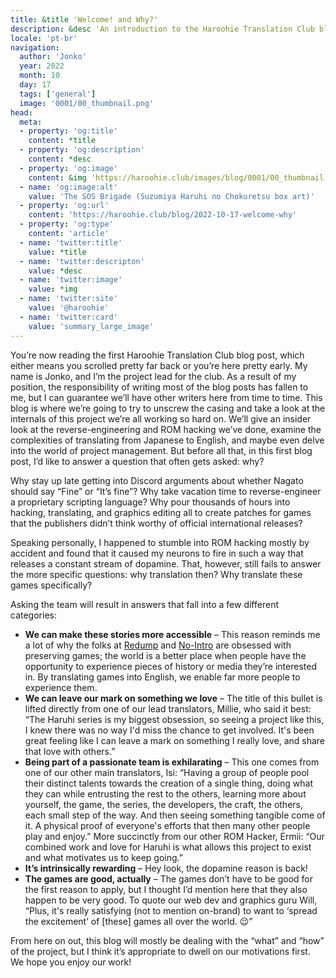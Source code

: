 ```yaml
---
title: &title 'Welcome! and Why?'
description: &desc 'An introduction to the Haroohie Translation Club blog and an explanation of our motivations for translating Haruhi games.'
locale: 'pt-br'
navigation:
  author: 'Jonko'
  year: 2022
  month: 10
  day: 17
  tags: ['general']
  image: '0001/00_thumbnail.png'
head:
  meta:
  - property: 'og:title'
    content: *title
  - property: 'og:description'
    content: *desc
  - property: 'og:image'
    content: &img 'https://haroohie.club/images/blog/0001/00_thumbnail.png'
  - name: 'og:image:alt'
    value: 'The SOS Brigade (Suzumiya Haruhi no Chokuretsu box art)'
  - property: 'og:url'
    content: 'https://haroohie.club/blog/2022-10-17-welcome-why'
  - property: 'og:type'
    content: 'article'
  - name: 'twitter:title'
    value: *title
  - name: 'twitter:descripton'
    value: *desc
  - name: 'twitter:image'
    value: *img
  - name: 'twitter:site'
    value: '@haroohie'
  - name: 'twitter:card'
    value: 'summary_large_image'
---
```


You’re now reading the first Haroohie Translation Club blog post, which either means you scrolled pretty far back or you’re here pretty early. My name is Jonko, and I’m the project lead for the club. As a result of my position, the responsibility of writing most of the blog posts has fallen to me, but I can guarantee we’ll have other writers here from time to time. This blog is where we’re going to try to unscrew the casing and take a look at the internals of this project we’re all working so hard on. We’ll give an insider look at the reverse-engineering and ROM hacking we’ve done, examine the complexities of translating from Japanese to English, and maybe even delve into the world of project management. But before all that, in this first blog post, I’d like to answer a question that often gets asked: why?

Why stay up late getting into Discord arguments about whether Nagato should say “Fine” or “It’s fine”? Why take vacation time to reverse-engineer a proprietary scripting language? Why pour thousands of hours into hacking, translating, and graphics editing all to create patches for games that the publishers didn’t think worthy of official international releases?

Speaking personally, I happened to stumble into ROM hacking mostly by accident and found that it caused my neurons to fire in such a way that releases a constant stream of dopamine. That, however, still fails to answer the more specific questions: why translation then? Why translate these games specifically?

Asking the team will result in answers that fall into a few different categories:

* **We can make these stories more accessible** – This reason reminds me a lot of why the folks at [Redump](http://redump.org/) and [No-Intro](https://no-intro.org/) are obsessed with preserving games; the world is a better place when people have the opportunity to experience pieces of history or media they’re interested in. By translating games into English, we enable far more people to experience them.
* **We can leave our mark on something we love** –  The title of this bullet is lifted directly from one of our lead translators, Millie, who said it best: “The Haruhi series is my biggest obsession, so seeing a project like this, I knew there was no way I'd miss the chance to get involved. It's been great feeling like I can leave a mark on something I really love, and share that love with others.”
* **Being part of a passionate team is exhilarating** – This one comes from one of our other main translators, Isi: “Having a group of people pool their distinct talents towards the creation of a single thing, doing what they can while entrusting the rest to the others, learning more about yourself, the game, the series, the developers, the craft, the others, each small step of the way. And then seeing something tangible come of it. A physical proof of everyone's efforts that then many other people play and enjoy.” More succinctly from our other ROM Hacker, Ermii: “Our combined work and love for Haruhi is what allows this project to exist and what motivates us to keep going.”
* **It’s intrinsically rewarding** – Hey look, the dopamine reason is back!
* **The games are good, actually** – The games don’t have to be good for the first reason to apply, but I thought I’d mention here that they also happen to be very good. To quote our web dev and graphics guru Will, “Plus, it's really satisfying (not to mention on-brand) to want to ‘spread the excitement’ of [these] games all over the world. 😉”

From here on out, this blog will mostly be dealing with the “what” and “how” of the project, but I think it’s appropriate to dwell on our motivations first. We hope you enjoy our work!